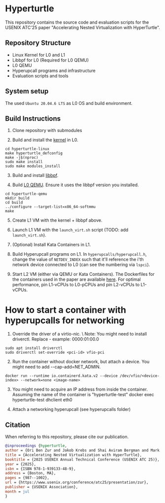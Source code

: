 # Hyperturtle
This repository contains the source code and evaluation scripts for the USENIX ATC'25 paper "Accelerating Nested Virtualization with HyperTurtle".

## Repository Structure
- Linux Kernel for L0 and L1
- Libbpf for L0 (Required for L0 QEMU)
- L0 QEMU
- Hyperupcall programs and infrastructure
- Evaluation scripts and tools

## System setup
The used `Ubuntu 20.04.6 LTS` as L0 OS and build environment.

## Build Instructions
1. Clone repository with submodules

2. Build and install the [kernel](https://github.com/OriBenZur/hyperturtle-linux/tree/ff0190f81a93bff05ab43ed5218ae7ba558a3b43) in L0.
```
cd hyperturtle-linux
make hyperturtle_defconfig
make -j$(nproc)
sudo make install
sudo make modules_install
```

3. Build and install [libbpf](https://github.com/OriBenZur/hyperturtle-linux/tree/ff0190f81a93bff05ab43ed5218ae7ba558a3b43/tools/lib/bpf).

4. Build [L0 QEMU](https://github.com/OriBenZur/hyperturtle-qemu/tree/da3218d45fb8611d73edc3c0eb5c6b20658c86b2). Ensure it uses the libbpf version you installed.
```
cd hyperturtle-qemu
mkdir build
cd build
../configure --target-list=x86_64-softmmu
make
```

5. Create L1 VM with the kernel + libbpf above.

6. Launch L1 VM with the `launch_virt.sh` script (TODO: add `launch_virt.sh`).

7. (Optional) Install Kata Containers in L1.

8. Build Hyperupcall programs on L1.
In `hyperupcalls/hyperupcall.h`, change the value of `NETDEV_INDEX` such that it'll reference the i'th network device connected to L0 (can see the numbering via `lspci`).

9. Start L2 VM (either via QEMU or Kata Containers). The Dockerfiles for the containers used in the paper are available [here](containers).
For optimal performance, pin L1-vCPUs to L0-pCPUs and pin L2-vCPUs to L1-vCPUs.

# How to start a container with hyperupcalls for networking
1. Override the driver of a virtio-nic. \\
Note: You might need to install driverctl. Replace <pci-id> - example: 0000:01:00.0
```
sudo apt install driverctl
sudo driverctl set-override <pci-id> vfio-pci
```
2. Run the container without docker network, but attach a device. You might need to add --cap-add=NET_ADMIN.
```
docker run --runtime io.containerd.kata.v2 --device /dev/vfio/<device-index> --network=none <image-name>
```
3. You might need to acquire an IP address from inside the container. Assuming the name of the container is "hyperturtle-test"
docker exec hyperturtle-test dhclient eth0

4. Attach a networking hyperupcall (see hyperupcalls folder)

## Citation
When referring to this repository, please cite our publication.

```bibtex
@inproceedings {hyperturtle,
author = {Ori Ben Zur and Jakob Krebs and Shai Aviram Bergman and Mark Silberstein},
title = {Accelerating Nested Virtualization with HyperTurtle},
booktitle = {2025 USENIX Annual Technical Conference (USENIX ATC 25)},
year = {2025},
isbn = {ISBN 978-1-939133-48-9},
address = {Boston, MA},
pages = {987--1002},
url = {https://www.usenix.org/conference/atc25/presentation/zur},
publisher = {USENIX Association},
month = jul
}
```

